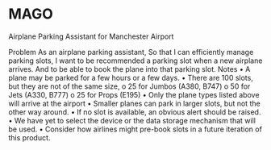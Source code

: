 # MAGO
Airplane Parking Assistant for Manchester Airport

Problem
As an airplane parking assistant,
So that I can efficiently manage parking slots,
I want to be recommended a parking slot when a new airplane arrives.
And to be able to book the plane into that parking slot.
Notes
•	A plane may be parked for a few hours or a few days.
•	There are 100 slots, but they are not of the same size,
o	25 for Jumbos (A380, B747)
o	50 for Jets (A330, B777)
o	25 for Props (E195)
•	Only the plane types listed above will arrive at the airport
•	Smaller planes can park in larger slots, but not the other way around.
•	If no slot is available, an obvious alert should be raised.
•	We have yet to select the device or the data storage mechanism that will be used.
•	Consider how airlines might pre-book slots in a future iteration of this product.
